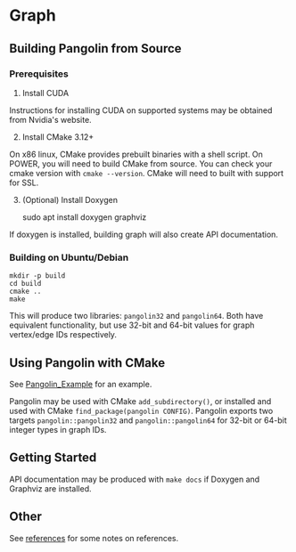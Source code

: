 # Graph

## Building Pangolin from Source

### Prerequisites

1. Install CUDA

Instructions for installing CUDA on supported systems may be obtained from Nvidia's website.

2. Install CMake 3.12+

On x86 linux, CMake provides prebuilt binaries with a shell script.
On POWER, you will need to build CMake from source.
You can check your cmake version with `cmake --version`.
CMake will need to built with support for SSL.

3. (Optional) Install Doxygen

    sudo apt install doxygen graphviz

If doxygen is installed, building graph will also create API documentation.

### Building on Ubuntu/Debian

    mkdir -p build
    cd build
    cmake ..
    make

This will produce two libraries: `pangolin32` and `pangolin64`.
Both have equivalent functionality, but use 32-bit and 64-bit values for graph vertex/edge IDs respectively.

## Using Pangolin with CMake

See [Pangolin_Example](https://github.com/c3sr/pangolin_example) for an example.

Pangolin may be used with CMake `add_subdirectory()`, or installed and used with CMake `find_package(pangolin CONFIG)`.
Pangolin exports two targets `pangolin::pangolin32` and `pangolin::pangolin64` for 32-bit or 64-bit integer types in graph IDs.

## Getting Started

API documentation may be produced with `make docs` if Doxygen and Graphviz are installed.

## Other

See [references](references) for some notes on references.
